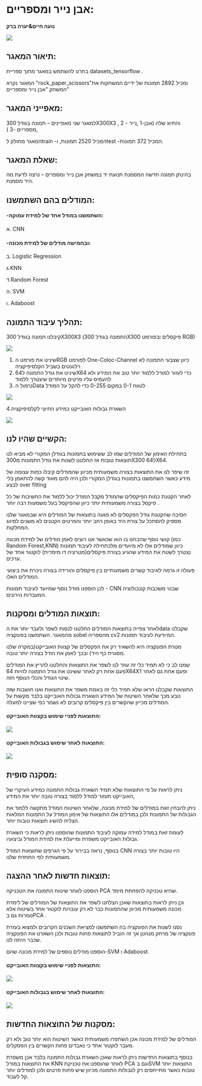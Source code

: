 # אבן נייר ומספריים:
**נועה חיים&יערה ברק**

![](https://github.com/noahaim/Rock-paper-scissors/blob/8279b10dceb399d604562f477734a8ed48b150c0/WhatsApp%20Image%202022-02-11%20at%2009.04.27.jpeg)

## תיאור המאגר:
 בחרנו להשתמש במאגר מתוך ספריית datasets_tensorflow . 
 
 המאגר נקרא "rock_paper_scissors"ומכיל 2892 תמונות של ידיים המשחקות את המשחק "אבן נייר ומספריים" 

## מאפייני המאגר:
 למאגר שני מאפיינים – תמונה בגודל 300X300X3 , והתיוג שלה (אבן-1 ,נייר - 2 ,מספריים -3 )
 
 המאגר מחולק לtrain -המכיל 2520 תמונות, וtest -המכיל 372 תמונות.
 

## שאלת המאגר:
בהינתן תמונה חדשה המסמנת תנועת יד במשחק אבן נייר ומספרים – נרצה לדעת מה היד מסמנת.

## המודלים בהם השתמשנו:


#### -השתמשנו במודל אחד של למידת עמוקה:

א. CNN

#### -ובחמישה מודלים של למידת מכונה:

ב. Logistic Regression

ג.KNN

ד.Random Forest

ה. SVM

ו. Adaboost

## תהליך עיבוד התמונה:
 קיבלנו תמונה בגודל 300X300X3 (התמונה בגודל 300X300 פיקסלים ובפורמט RGB)

  ![](https://github.com/noahaim/Rock-paper-scissors/blob/8279b10dceb399d604562f477734a8ed48b150c0/WhatsApp%20Image%202022-02-11%20at%2009.09.59.jpeg)
  
1. שינינו את פורמט הRGB לפורמט One-Coloc-Channel כיוון שצבעי התמונה לא רלוונטים בשביל הקלסיפיקציה 
2. שינינו את גודל התמונה ל64X64 כדי לעזור למודל ללמוד יותר טוב את המידע ולא להעמיס עליו פרטים מיותרים שיצטרך ללמוד
3. נרמול הData לטווח 0-1 במקום 0-255 כדי להקל על המודל 

![](https://github.com/noahaim/Rock-paper-scissors/blob/d53d1ac76021ac7f53b69374b4db796c4b472002/image_after_proccecing.jpeg)

4.השארת גבולות האובייקט כמידע החיוני לקלסיפיקציה

![](https://github.com/noahaim/Rock-paper-scissors/blob/d53d1ac76021ac7f53b69374b4db796c4b472002/image_after_borders.jpeg)

## הקשיים שהיו לנו:
בתחילת האימון של המודלים שמו לב ששימוש בתמונות בגודלן המקורי לא מביא לנו תוצאות טובות אז החלטנו לשנות את גודל התמונות מ300X300 ל64X64.

זה שיפר לנו את התוצאות בצורה משמעותית מכיוון שהמודלים קיבלו כמות עצומה של מידע כאשר השתמשנו בתמונות בגודלן המקורי ולכן היה להם מאוד קשה להתאמן בלי לבצע over fitting

לאחר הקטנת כמות הפיקסלים שהמודל מקבל המודל יכול ללמוד את החשיבות של כל פיקסל בצורה משמעותית יותר כיוון שהפיקסל בעל משמעות רבה יותר .

הסיבה שהקטנת גודל הפקסלים לא פגעה בתוצאות של המודלים היא שבמאגר שלנו מספיק להסתכל על צורת היד באופן רחב יותר והפרטים הקטנים לא משנים לסיווג המחלקות.

קושי נוסף שהבחנו בו הוא שכאשר אנו רוצים לאמן מודלים של למידת מכונה (כמו Random Forest,KNN) כיוון שמודלים אלו לא מיועדים מלכתחילה לעיבוד תמונות נצטרך לשטח את המידע שהגיע בצורת פיקסלים(מטרציה דו מימדית) לוקטור אחד של ערכים.

פעולה זו גרמה לאיבוד קשרים משמעותיים בין פיקסלים והורידה בצורה ניכרת את ביצועי המודלים האלו.

לכן הוספנו מודל נוסף שמיועד לעיבוד תמונות - CNN שבנוי משכבות קונבולוציה המעבדות נוירונים.


## תוצאות המודלים ומסקנות:
לאחר צפייה בתוצאות המודלים החלטנו לנסות לשפר ולעבד יותר את הdata שקבלנו מהמאגר.
השתמשנו בפונקציה sobel מהספריה cv2 המיודעת לעיבוד תמונות.

מטרת הפונקציה היא להשאיר רק את הפקסלים של קצוות האובייקט(במקרה שלנו מסגרת כף היד) ובכך לאמן את הודל בצורה יותר טובה.

שמנו לב כי לא תמיד כלי זה עוזר לנו לשפר את התוצאות והחלטנו להריץ את המודלים פעם אחת רק לאחר ששיננו את גודל התמונה להיות 64X64X1 ופעם אחת גם לאחר שינוי הגודל והכלי הנוסף הזה.

התוצאות שקבלנו הראו שלא תמיד כלי זה באמת משפר את התוצאות ואנו חושבות שזה נובע מכך שלאחר השיטוח של המידע השארת גבולות האובייקט בלבד מקשות על המודלים מכייון שהקשרים בין פיקסלים קרובים לא נשמר כפי שציינו למעלה.

#### התוצאות לפניי שימוש בקצוות האובייקט:



![](https://github.com/noahaim/Rock-paper-scissors/blob/a2973aa04a67c7b012028284ccb1af2ea6612c0e/befor_border_results.jpeg)


#### התוצאות לאחר שימוש בגבולות האובייקט:



![](https://github.com/noahaim/Rock-paper-scissors/blob/a2973aa04a67c7b012028284ccb1af2ea6612c0e/after_borderd_results.jpeg)


## מסקנה סופית:
ניתן לראות על פי התוצאות שלא תמיד השארת גבולות התמונה כמידע העיקרי של האובייקט תעזור למודל ללמוד בצורה טובה יותר את המידע,

ניתן להבחין זאת במודלים של למידת מכונה, שלאחר השיטוח המודל מתקשה ללמוד את הגבולות של התמונות ולכן במודלים אלו התוצאות של אימון המודל על התמונות המלאות הצליח להשיג תוצאות טובות יותר.

לעומת זאת במודל למידה עמוקה לעיבוד התמונות שהוספנו ניתן לראות כי השארת גבולות האובייקט משפרת ומייעלת את למידת המודל וביצועיו.

בנוסף, נראה בבירור על פי הגרפים שתוצאות המודל CNN היו טובות יותר בצורה משמעותית לפי התחזית שלנו.
## תוצאות חדשות לאחר ההצגה:
הוספנו לאחר שיטוח התמונה את הטכניקה PCA שהיא טכניקה להפחתת מימד.

וכן ניתן לראות בתוצאות שאכן הצלחנו לשפר את התוצאות של המודלים של לימדת מכונה משמעותית מכיוון שהתמונות כבר לא רק עוברות לוקטור אחד  בשיטוח אלא נעזרות גם בPCA .

נסנו לשנות את הפונקציה בה השתמשנו למציאת השכנים הקרובים ולמצוא בעזרת פונקציה של מרחק מנהטן אך זה הוביל לתוצאות פחות טובות ולכן השארנו את הפונקציה שכבר היתה לנו.

הוספנו מודלים נוספים של למידת מכונה שהם-SVM ו Adaboost.
#### התוצאות לפניי שימוש בקצוות האובייקט:


![](https://github.com/noahaim/Rock-paper-scissors/blob/9cbb268940141bcf005c9256fae44707036ed9e6/new_results.JPG)

#### התוצאות לאחר שימוש בגבולות האובייקט:

![](https://github.com/noahaim/Rock-paper-scissors/blob/9cbb268940141bcf005c9256fae44707036ed9e6/new_results_B.JPG)
## מסקנות של התוצאות החדשות:
המודלים של למידת מכונה אכן השתפרו משמעותית כאשר השיטוח הוא יותר טוב ולא רק מעבר לוקטור אחד כי נאבדים פחות הקשרים בין הפסקלים.

בנוסף בתוצאות החדשות ניתן לראות שאכן השארת גבולות התמונה בלבד אכן משפרת את התוצאות במודל KNN לאחר שהוספנו את טכניקת PCA וגם בSVM התוצאות יותר טובות כאשר מתייחסים רק לגבולות התמונה מכיוון שיש פחות פרטים ולכן למודלים יותר קל לעבוד. 

